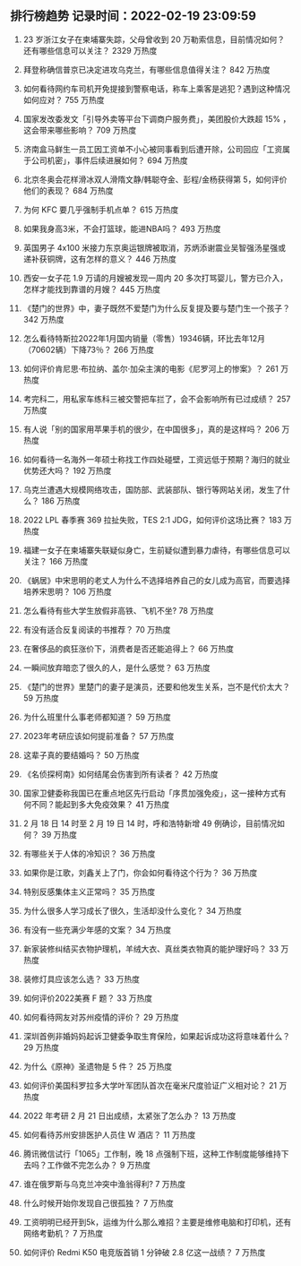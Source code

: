 
## 排行榜趋势 记录时间：2022-02-19 23:09:59
  
  1. 23 岁浙江女子在柬埔寨失踪，父母曾收到 20 万勒索信息，目前情况如何？还有哪些信息可以关注？ 2329 万热度
    
  2. 拜登称确信普京已决定进攻乌克兰，有哪些信息值得关注？ 842 万热度
    
  3. 如何看待网约车司机开免提接到警察电话，称车上乘客是逃犯？遇到这种情况如何应对？ 755 万热度
    
  4. 国家发改委发文「引导外卖等平台下调商户服务费」，美团股价大跌超  15% ，这会带来哪些影响？ 709 万热度
    
  5. 济南盒马鲜生一员工因工资单不小心被同事看到后遭开除，公司回应「工资属于公司机密」，事件后续进展如何？ 694 万热度
    
  6. 北京冬奥会花样滑冰双人滑隋文静/韩聪夺金、彭程/金杨获得第 5，如何评价他们的表现？ 684 万热度
    
  7. 为何 KFC 要几乎强制手机点单？ 615 万热度
    
  8. 如果我身高3米，不会打篮球，能进NBA吗？ 493 万热度
    
  9. 英国男子 4x100 米接力东京奥运银牌被取消，苏炳添谢震业吴智强汤星强或递补获铜牌，这有怎样的意义？ 446 万热度
    
  10. 西安一女子花 1.9 万请的月嫂被发现一周内 20 多次打骂婴儿，警方已介入，怎样才能找到靠谱的月嫂？ 445 万热度
    
  11. 《楚门的世界》中，妻子既然不爱楚门为什么反复提及要与楚门生一个孩子？ 342 万热度
    
  12. 怎么看待特斯拉2022年1月国内销量（零售）19346辆，环比去年12月（70602辆）下降73％？ 266 万热度
    
  13. 如何评价肯尼思·布拉纳、盖尔·加朵主演的电影《尼罗河上的惨案》？ 261 万热度
    
  14. 考完科二，用私家车练科三被交警把车拦了，会不会影响所有已过成绩？ 257 万热度
    
  15. 有人说「别的国家用苹果手机的很少，在中国很多」，真的是这样吗？ 206 万热度
    
  16. 如何看待一名海外一年硕士称找工作四处碰壁，工资远低于预期？海归的就业优势还大吗？ 192 万热度
    
  17. 乌克兰遭遇大规模网络攻击，国防部、武装部队、银行等网站关闭，发生了什么？ 186 万热度
    
  18. 2022 LPL 春季赛 369 拉扯失败，TES 2:1 JDG，如何评价这场比赛？ 183 万热度
    
  19. 福建一女子在柬埔寨失联疑似身亡，生前疑似遭到暴力虐待，有哪些信息可以关注？ 166 万热度
    
  20. 《蜗居》中宋思明的老丈人为什么不选择培养自己的女儿成为高官，而要选择培养宋思明？ 106 万热度
    
  21. 怎么看待有些大学生放假非高铁、飞机不坐? 78 万热度
    
  22. 有没有适合反复阅读的书推荐？ 70 万热度
    
  23. 在奢侈品的疯狂涨价下，消费者是否还能追得上？ 66 万热度
    
  24. 一瞬间放弃暗恋了很久的人，是什么感觉？ 63 万热度
    
  25. 《楚门的世界》里楚门的妻子是演员，还要和他发生关系，岂不是代价太大？ 59 万热度
    
  26. 为什么班里什么事老师都知道？ 59 万热度
    
  27. 2023年考研应该如何提前准备？ 57 万热度
    
  28. 这辈子真的要结婚吗？ 50 万热度
    
  29. 《名侦探柯南》如何结尾会伤害到所有读者？ 42 万热度
    
  30. 国家卫健委称我国已在重点地区先行启动「序贯加强免疫」，这一接种方式有何不同？能起到多大免疫效果？ 41 万热度
    
  31. 2 月 18 日 14 时至 2 月 19 日 14 时，呼和浩特新增 49 例确诊，目前情况如何？ 39 万热度
    
  32. 有哪些关于人体的冷知识？ 36 万热度
    
  33. 如果你是江歌，刘鑫关上了门，你会如何看待这个行为？ 36 万热度
    
  34. 特别反感集体主义正常吗？ 35 万热度
    
  35. 为什么很多人学习成长了很久，生活却没什么变化？ 34 万热度
    
  36. 有没有一些充满少年感的文案？ 34 万热度
    
  37. 新家装修纠结买衣物护理机，羊绒大衣、真丝类衣物真的能护理好吗？ 33 万热度
    
  38. 装修灯具应该怎么选？ 33 万热度
    
  39. 如何评价2022美赛 F 题？ 33 万热度
    
  40. 如何看待网友对苏州疫情的评价？ 29 万热度
    
  41. 深圳首例非婚妈妈起诉卫健委争取生育保险，如果起诉成功这将意味着什么？ 29 万热度
    
  42. 为什么《原神》圣遗物是 5 件？ 25 万热度
    
  43. 如何评价美国科罗拉多大学叶军团队首次在毫米尺度验证广义相对论？ 21 万热度
    
  44. 2022 年考研 2 月 21 日出成绩，太紧张了怎么办？ 13 万热度
    
  45. 如何看待苏州安排医护人员住 W 酒店？ 11 万热度
    
  46. 腾讯微信试行「1065」工作制，晚 18 点强制下班，这种工作制度能够维持下去吗？工作做不完怎么办？ 9 万热度
    
  47. 谁在俄罗斯与乌克兰冲突中渔翁得利? 7 万热度
    
  48. 什么时候开始你发现自己很孤独？ 7 万热度
    
  49. 工资明明已经开到5k，运维为什么那么难招？主要是维修电脑和打印机，还有网络考勤机？ 7 万热度
    
  50. 如何评价 Redmi K50 电竞版首销 1 分钟破 2.8 亿这一战绩？ 7 万热度
    